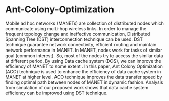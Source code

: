 # Ant-Colony-Optimization

Mobile ad hoc networks (MANETs) are collection of distributed nodes which communicate using multi-hop wireless links. 
In order to manage the frequent topology change and ineffective communication, Distributed Spanning Tree (DST) interconnection
technique can be used. DST technique guarantee network connectivity, efficient routing and maintain network performance in MANET. 
In MANET, nodes work for tasks of similar goal (common interest). So, most of the nodes try to access the similar data at different period.
By using Data cache system (DCS), we can improve the efficiency of MANET to some extent . In this paper, Ant Colony Optimization (ACO) 
technique is used to enhance the efficiency of data cache system in MANET at higher level. ACO technique improves the data transfer speed by finding optimal path 
between nodes of MANET in dynamic fashion. Analysis from simulation of our proposed work shows that data cache system efficiency can be improved using DST technique.
